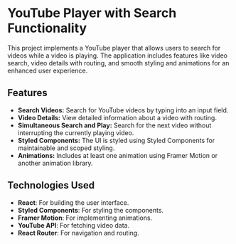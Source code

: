# YouTube Player with Search Functionality

This project implements a YouTube player that allows users to search for videos while a video is playing. The application includes features like video search, video details with routing, and smooth styling and animations for an enhanced user experience.

## Features

- **Search Videos:** Search for YouTube videos by typing into an input field.
- **Video Details:** View detailed information about a video with routing.
- **Simultaneous Search and Play:** Search for the next video without interrupting the currently playing video.
- **Styled Components:** The UI is styled using Styled Components for maintainable and scoped styling.
- **Animations:** Includes at least one animation using Framer Motion or another animation library.

## Technologies Used

- **React**: For building the user interface.
- **Styled Components**: For styling the components.
- **Framer Motion**: For implementing animations.
- **YouTube API**: For fetching video data.
- **React Router**: For navigation and routing.
